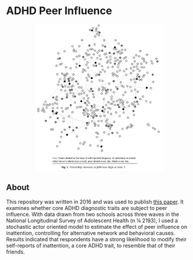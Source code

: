 ADHD Peer Influence
=====
<p align="center">
  <img src="./Images/Figure.png" height="400">
</p>

About
-----
This repository was written in 2016 and was used to publish [this paper](https://www.sciencedirect.com/science/article/abs/pii/S0277953616305093). It examines whether core ADHD diagnostic traits are subject to peer influence. With data drawn from two schools across three waves in the National
Longitudinal Survey of Adolescent Health (n ¼ 2193), I used a stochastic actor oriented model to
estimate the effect of peer influence on inattention, controlling for alternative network and behavioral
causes. Results indicated that respondents have a strong likelihood to modify their self-reports of inattention,
a core ADHD trait, to resemble that of their friends.
